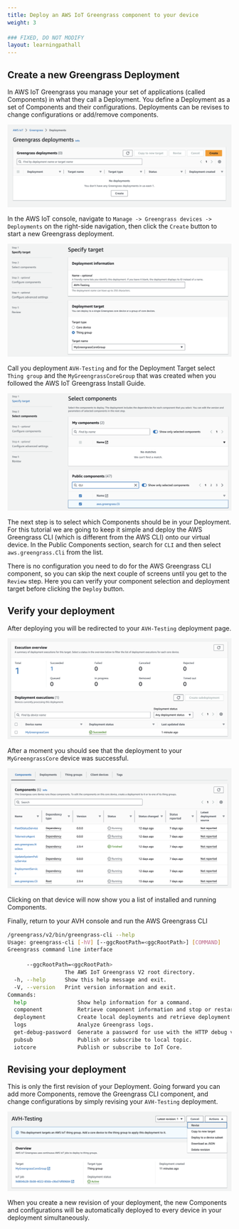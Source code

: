 ```yaml
---
title: Deploy an AWS IoT Greengrass component to your device
weight: 3

### FIXED, DO NOT MODIFY
layout: learningpathall
---
```


## Create a new Greengrass Deployment

In AWS IoT Greengrass you manage your set of applications (called Components) in what they call a Deployment. You define a Deployment as a set of Components and their configurations. Deployments can be revises to change configurations or add/remove components.

![deployments screen](gg_deployments.png)

In the AWS IoT console, navigate to `Manage -> Greengrass devices -> Deployments` on the right-side navigation, then click the `Create` button to start a new Greengrass deployment.

![create deployment screen](gg_create_deployment.png)

Call you deployment `AVH-Testing` and for the Deployment Target select `Thing group` and the `MyGreengrassCoreGroup` that was created when you followed the AWS IoT Greengrass Install Guide. 

![select components screen](gg_select_components.png)

The next step is to select which Components should be in your Deployment. For this tutorial we are going to keep it simple and deploy the AWS Greengrass CLI (which is different from the AWS CLI) onto our virtual device. In the Public Components section, search for `CLI` and then select `aws.greengrass.Cli` from the list.

There is no configuration you need to do for the AWS Greengrass CLI component, so you can skip the next couple of screens until you get to the `Review` step. Here you can verify your component selection and deployment target before clicking the `Deploy` button.

## Verify your deployment

After deploying you will be redirected to your `AVH-Testing` deployment page.

![deployment overview](gg_deployment_overview.png)

After a moment you should see that the deployment to your `MyGreengrassCore` device was successful.

![device components](gg_device_components.png)

Clicking on that device will now show you a list of installed and running Components.

Finally, return to your AVH console and run the AWS Greengrass CLI

```bash { target="ubuntu:latest" command_line="pi@ubuntu:~$ | 2-15"}
/greengrass/v2/bin/greengrass-cli --help
Usage: greengrass-cli [-hV] [--ggcRootPath=<ggcRootPath>] [COMMAND]
Greengrass command line interface

      --ggcRootPath=<ggcRootPath>
                  The AWS IoT Greengrass V2 root directory.
  -h, --help      Show this help message and exit.
  -V, --version   Print version information and exit.
Commands:
  help                Show help information for a command.
  component           Retrieve component information and stop or restart components.
  deployment          Create local deployments and retrieve deployment status.
  logs                Analyze Greengrass logs.
  get-debug-password  Generate a password for use with the HTTP debug view component.
  pubsub              Publish or subscribe to local topic.
  iotcore             Publish or subscribe to IoT Core.
  ```

  ## Revising your deployment

  This is only the first revision of your Deployment. Going forward you can add more Components, remove the Greengrass CLI component, and change configurations by simply revising your `AVH-Testing` deployment.

  ![revise a deployment](gg_revise_deployment.png)

  When you create a new revision of your deployment, the new Components and configurations will be automatically deployed to every device in your deployment simultaneously.